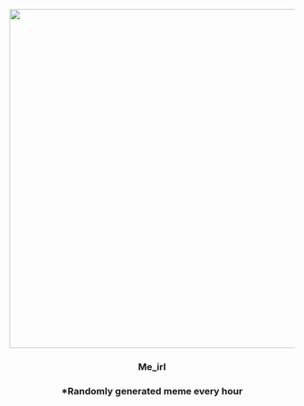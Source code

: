 <p align="center">
        <img src="https://i.redd.it/g59qfcfayjg91.jpg" width="600" height="600">
        </p>
        <h3 align="center">Me_irl</h3>
        <h3 align="center">*Randomly generated meme every hour</h3>
    